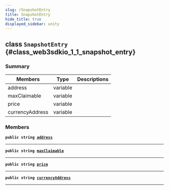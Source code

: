 ```yaml
---
slug: /SnapshotEntry
title: SnapshotEntry
hide_title: true
displayed_sidebar: unity
---
```


## class `SnapshotEntry` {#class_web3sdkio_1_1_snapshot_entry}

### Summary

| Members | Type | Descriptions |
| ------- | ---- | ------------ |
| address | variable |  |
| maxClaimable | variable |  |
| price | variable |  |
| currencyAddress | variable |  |

### Members

**`public string `[`address`](#class_web3sdkio_1_1_snapshot_entry_1aa55bb6a3638f1ac69aa6a01374c3c5a3)**

---

**`public string `[`maxClaimable`](#class_web3sdkio_1_1_snapshot_entry_1adec2bbc68ac4ed12a4f57b478345d3ce)**

---

**`public string `[`price`](#class_web3sdkio_1_1_snapshot_entry_1a304bc271ddd04a759009e0069f9ea577)**

---

**`public string `[`currencyAddress`](#class_web3sdkio_1_1_snapshot_entry_1a1ac12c2ed03818bef0b0644204ff537c)**

---
